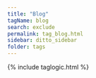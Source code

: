 ```yaml
---
title: "Blog"
tagName: blog
search: exclude
permalink: tag_blog.html
sidebar: ditto_sidebar
folder: tags
---
```

{% include taglogic.html %}

